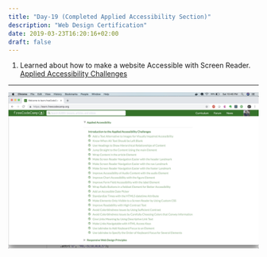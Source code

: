 ```yaml
---
title: "Day-19 (Completed Applied Accessibility Section)"
description: "Web Design Certification"
date: 2019-03-23T16:20:16+02:00
draft: false
---
```


1. Learned about how to make a website Accessible with Screen Reader. [Applied Accessibility Challenges](https://learn.freecodecamp.org/responsive-web-design/applied-accessibility)

---

![Applied Accessibility Challenges](/images/day19.png)
